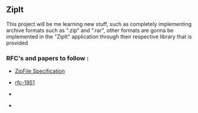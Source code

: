 ## ZipIt

This project will be me learning new stuff, such as completely implementing archive formats such as ".zip" and ".rar", other formats are gonna be implemented in the "ZipIt" application through their respective library that is provided


### RFC's and papers to follow :

- [ZipFile Specification](https://pkware.cachefly.net/webdocs/casestudies/APPNOTE.TXT)

- [rfc-1951](https://www.ietf.org/rfc/rfc1951.txt)
- 
- [](https://datatracker.ietf.org/doc/html/rfc1952)
